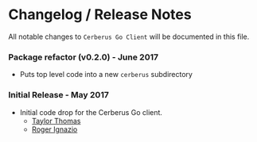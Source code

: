 # Changelog / Release Notes

All notable changes to `Cerberus Go Client` will be documented in this file. 

### Package refactor (v0.2.0) - June 2017

- Puts top level code into a new `cerberus` subdirectory

### Initial Release - May 2017

- Initial code drop for the Cerberus Go client.
  - [Taylor Thomas](https://github.com/thomastaylor312)
  - [Roger Ignazio](https://github.com/rji)
